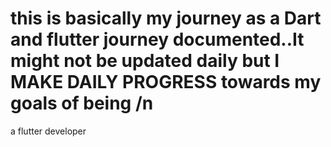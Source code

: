 #  this is basically my journey as a Dart and flutter journey documented..It might not be updated daily but I MAKE DAILY PROGRESS towards my goals of being /n
a flutter developer 
